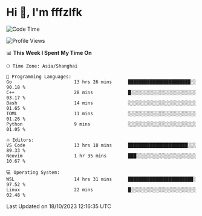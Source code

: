 # Hi 👋, I'm fffzlfk

<!--START_SECTION:waka-->
![Code Time](http://img.shields.io/badge/Code%20Time-521%20hrs%2017%20mins-blue)

![Profile Views](http://img.shields.io/badge/Profile%20Views-0-blue)

📊 **This Week I Spent My Time On** 

```text
🕑︎ Time Zone: Asia/Shanghai

💬 Programming Languages: 
Go                       13 hrs 26 mins      ███████████████████████░░   90.18 % 
C++                      28 mins             █░░░░░░░░░░░░░░░░░░░░░░░░   03.17 % 
Bash                     14 mins             ░░░░░░░░░░░░░░░░░░░░░░░░░   01.65 % 
TOML                     11 mins             ░░░░░░░░░░░░░░░░░░░░░░░░░   01.26 % 
Python                   9 mins              ░░░░░░░░░░░░░░░░░░░░░░░░░   01.05 % 

🔥 Editors: 
VS Code                  13 hrs 18 mins      ██████████████████████░░░   89.33 % 
Neovim                   1 hr 35 mins        ███░░░░░░░░░░░░░░░░░░░░░░   10.67 % 

💻 Operating System: 
WSL                      14 hrs 31 mins      ████████████████████████░   97.52 % 
Linux                    22 mins             █░░░░░░░░░░░░░░░░░░░░░░░░   02.48 % 
```


 Last Updated on 18/10/2023 12:16:35 UTC
<!--END_SECTION:waka-->
